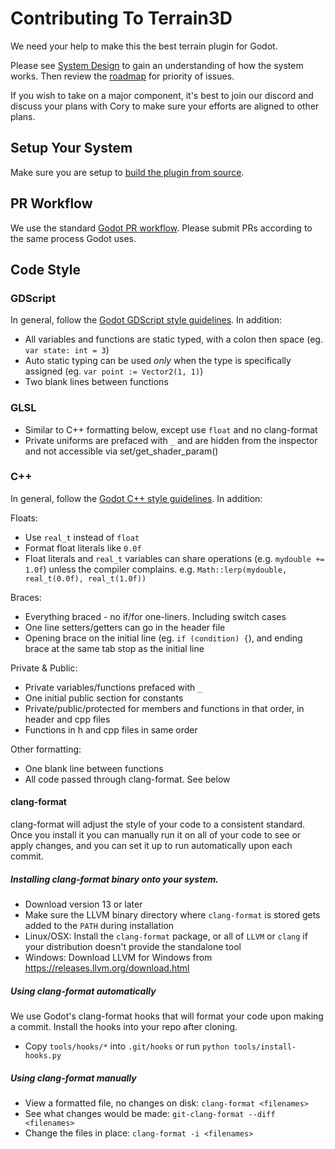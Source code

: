 # Contributing To Terrain3D

We need your help to make this the best terrain plugin for Godot.

Please see [System Design](https://github.com/TokisanGames/Terrain3D/wiki/System-Design) to gain an understanding of how the system works. Then review the [roadmap](https://github.com/users/TokisanGames/projects/3) for priority of issues.

If you wish to take on a major component, it's best to join our discord and discuss your plans with Cory to make sure your efforts are aligned to other plans.

## Setup Your System

Make sure you are setup to [build the plugin from source](https://github.com/TokisanGames/Terrain3D/wiki/Building-From-Source). 

## PR Workflow

We use the standard [Godot PR workflow](https://docs.godotengine.org/en/stable/contributing/workflow/pr_workflow.html). Please submit PRs according to the same process Godot uses.

## Code Style

### GDScript

In general, follow the [Godot GDScript style guidelines](https://docs.godotengine.org/en/stable/tutorials/scripting/gdscript/gdscript_styleguide.html). 
In addition:
* All variables and functions are static typed, with a colon then space (eg. `var state: int = 3`)
* Auto static typing can be used *only* when the type is specifically assigned (eg. `var point := Vector2(1, 1)`)
* Two blank lines between functions

### GLSL

* Similar to C++ formatting below, except use `float` and no clang-format
* Private uniforms are prefaced with `_` and are hidden from the inspector and not accessible via set/get_shader_param()

### C++

In general, follow the [Godot C++ style guidelines](https://docs.godotengine.org/en/latest/contributing/development/code_style_guidelines.html).
In addition:

Floats:
* Use `real_t` instead of `float`
* Format float literals like `0.0f`
* Float literals and `real_t` variables can share operations (e.g. `mydouble += 1.0f`) unless the compiler complains. e.g. `Math::lerp(mydouble, real_t(0.0f), real_t(1.0f))`

Braces:
* Everything braced - no if/for one-liners. Including switch cases
* One line setters/getters can go in the header file
* Opening brace on the initial line (eg. `if (condition) {`), and ending brace at the same tab stop as the initial line

Private & Public:
* Private variables/functions prefaced with `_`
* One initial public section for constants
* Private/public/protected for members and functions in that order, in header and cpp files
* Functions in h and cpp files in same order

Other formatting:
* One blank line between functions
* All code passed through clang-format. See below

#### clang-format

clang-format will adjust the style of your code to a consistent standard. Once you install it you can manually run it on all of your code to see or apply changes, and you can set it up to run automatically upon each commit.

##### Installing clang-format binary onto your system.
* Download version 13 or later
* Make sure the LLVM binary directory where `clang-format` is stored gets added to the `PATH` during installation
* Linux/OSX: Install the `clang-format` package, or all of `LLVM` or `clang` if your distribution doesn't provide the standalone tool
* Windows: Download LLVM for Windows from <https://releases.llvm.org/download.html>

##### Using clang-format automatically

We use Godot's clang-format hooks that will format your code upon making a commit. Install the hooks into your repo after cloning.

* Copy `tools/hooks/*` into `.git/hooks` or run `python tools/install-hooks.py`

##### Using clang-format manually

* View a formatted file, no changes on disk: `clang-format <filenames>`
* See what changes would be made: `git-clang-format --diff <filenames>`
* Change the files in place: `clang-format -i <filenames>`

